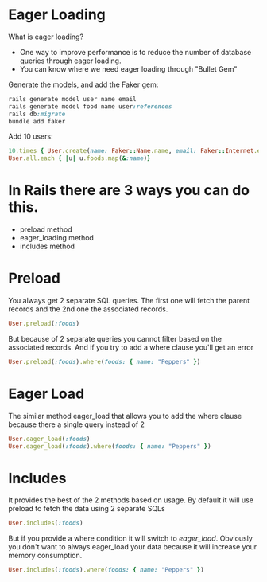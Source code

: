 # Eager Loading

What is eager loading?
- One way to improve performance is to reduce the number of database queries through eager loading.
- You can know where we need eager loading through "Bullet Gem"

Generate the models, and add the Faker gem:
```ruby
rails generate model user name email
rails generate model food name user:references
rails db:migrate
bundle add faker
```

Add 10 users:
```ruby
10.times { User.create(name: Faker::Name.name, email: Faker::Internet.email) }
User.all.each { |u| u.foods.map(&:name)}
```

# In Rails there are 3 ways you can do this.
- preload method
- eager_loading method
- includes method

# Preload
You always get 2 separate SQL queries. The first one will fetch the parent records and the 2nd one the associated records.
```ruby
User.preload(:foods)
```
But because of 2 separate queries you cannot filter based on the associated records. And if you try to add a where clause you'll get an error
```ruby
User.preload(:foods).where(foods: { name: "Peppers" })
```

# Eager Load
The similar method eager_load that allows you to add the where clause because there a single query instead of 2
```ruby
User.eager_load(:foods)
User.eager_load(:foods).where(foods: { name: "Peppers" })
```

# Includes
It provides the best of the 2 methods based on usage. By default it will use preload to fetch the data using 2 separate SQLs
```ruby
User.includes(:foods)
```

But if you provide a where condition it will switch to _eager_load_. Obviously you don't want to always eager_load your data because it will increase your memory consumption.
```ruby
User.includes(:foods).where(foods: { name: "Peppers" })
```
